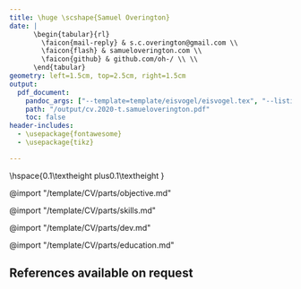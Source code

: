 ```yaml
---
title: \huge \scshape{Samuel Overington}
date: |
      \begin{tabular}{rl}
        \faicon{mail-reply} & s.c.overington@gmail.com \\
        \faicon{flash} & samueloverington.com \\
        \faicon{github} & github.com/oh-/ \\ \\
      \end{tabular}
geometry: left=1.5cm, top=2.5cm, right=1.5cm
output:
  pdf_document:
    pandoc_args: ["--template=template/eisvogel/eisvogel.tex", "--listings"]
    path: "/output/cv.2020-t.samueloverington.pdf"
    toc: false
header-includes:
  - \usepackage{fontawesome}
  - \usepackage{tikz}

---
```



\hspace{0.1\textheight plus0.1\textheight }

@import "/template/CV/parts/objective.md"

@import "/template/CV/parts/skills.md"

@import "/template/CV/parts/dev.md"

@import "/template/CV/parts/education.md"


## References available on request

<!-- import "/template/CV/parts/references.md" -->

